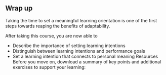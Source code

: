 ## Wrap up

Taking the time to set a meaningful learning orientation is one of the first steps towards reaping the benefits of adaptability.

After taking this course, you are now able to

+ Describe the importance of setting learning intentions
+ Distinguish between learning intentions and performance goals
+ Set a learning intention that connects to personal meaning
Resources
Before you move on, download a summary of key points and additional exercises to support your learning:

